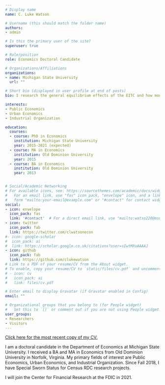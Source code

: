 ```yaml
---
# Display name
name: C. Luke Watson

# Username (this should match the folder name)
authors:
- admin

# Is this the primary user of the site?
superuser: true

# Role/position
role: Economics Doctoral Candidate

# Organizations/Affiliations
organizations:
- name: Michigan State University
  url: ""

# Short bio (displayed in user profile at end of posts)
bio: I research the general equilibrium effects of the EITC and how monopoly power interacts in urban residential markets.

interests:
- Public Economics
- Urban Economics
- Industrial Organization

education:
  courses:
  - course: PhD in Economics
    institution: Michigan State University
    year: 2015-2021 (expected)
  - course: MA in Economics
    institution: Old Dominion University
    year: 2015
  - course: BA in Economics
    institution: Old Dominion University
    year: 2013


# Social/Academic Networking
# For available icons, see: https://sourcethemes.com/academic/docs/widgets/#icons
#   For an email link, use "fas" icon pack, "envelope" icon, and a link in the
#   form "mailto:your-email@example.com" or "#contact" for contact widget.
social:
- icon: envelope
  icon_pack: fas
  link: '#contact'  # For a direct email link, use "mailto:watso220@msu.edu".
- icon: twitter
  icon_pack: fab
  link: https://twitter.com/clwatsonecon
#- icon: google-scholar
#  icon_pack: ai
#  link: https://scholar.google.co.uk/citations?user=sIwtMXoAAAAJ
- icon: github
  icon_pack: fab
  link: https://github.com/clukewatson
# Link to a PDF of your resume/CV from the About widget.
# To enable, copy your resume/CV to `static/files/cv.pdf` and uncomment the lines below.  
# - icon: cv
#   icon_pack: ai
#   link: files/cv.pdf

# Enter email to display Gravatar (if Gravatar enabled in Config)
email: ""

# Organizational groups that you belong to (for People widget)
#   Set this to `[]` or comment out if you are not using People widget.  
user_groups:
- Researchers
- Visitors
---
```


[Click here for the most recent copy of my CV.](files/clw_cv.pdf)

I am a doctoral candidate in the Department of Economics at Michigan State University.
I received a BA and MA in Economics from Old Dominion University in Norfolk, Virginia.
My primary fields of interest are Public Economics, Urban Economics, and Industrial Organization.
Since Fall 2018, I have Special Sworn Status for Census RDC research projects.  

I will join the Center for Financial Research at the FDIC in 2021.
